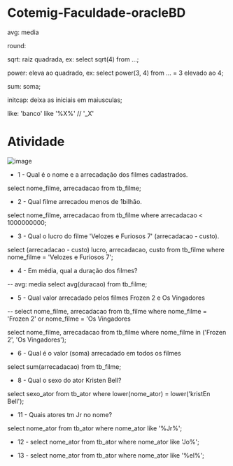 # Cotemig-Faculdade-oracleBD

  avg: media
  
  round: 
  
  sqrt: raiz quadrada,
      ex: select sqrt(4) from ...;
      
  power: eleva ao quadrado,
      ex: select power(3, 4) from ... = 3 elevado ao 4;
      
  sum: soma;
  
  initcap: deixa as iniciais em maiusculas;
  
  like: 'banco' like '%X%' // '_X'
  
#  Atividade <br />
  ![image](https://user-images.githubusercontent.com/48488987/159388224-0e4a420e-3df0-42cb-bb16-6b24991ef7ed.png)
  
  - 1 - Qual é o nome e a arrecadação dos filmes cadastrados.
  
  select nome_filme, arrecadacao from tb_filme;

  - 2 - Qual filme arrecadou menos de 1bilhão.
  
  select nome_filme, arrecadacao from tb_filme where arrecadacao < 1000000000;

  - 3 - Qual o lucro do filme 'Velozes e Furiosos 7' (arrecadacao - custo).
  
  select (arrecadacao - custo) lucro, arrecadacao, custo from tb_filme where nome_filme = 'Velozes e Furiosos 7';

 - 4 - Em média, qual a duração dos filmes?
  
  -- avg: media
  select avg(duracao) from tb_filme;

  - 5 - Qual valor arrecadado pelos filmes Frozen 2 e Os Vingadores
  
  -- select nome_filme, arrecadacao from tb_filme where nome_filme = 'Frozen 2' or nome_filme  = 'Os Vingadores
  
  select nome_filme, arrecadacao from tb_filme where nome_filme in ('Frozen 2', 'Os Vingadores');

  - 6 - Qual é o valor (soma) arrecadado em todos os filmes
  
  select sum(arrecadacao) from tb_filme;

  - 8 - Qual o sexo do ator Kristen Bell?
  
  select sexo_ator from tb_ator where lower(nome_ator) = lower('kristEn Bell');

  - 11 - Quais atores tm Jr no nome?
  
  select nome_ator from tb_ator where nome_ator like '%Jr%';
  
  - 12 - select nome_ator from tb_ator where nome_ator like 'Jo%';

  - 13 - select nome_ator from tb_ator where nome_ator like '%el%';
